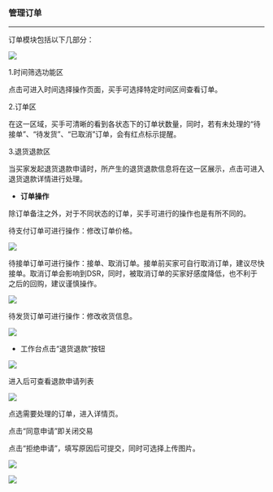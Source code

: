 ### 管理订单
---

订单模块包括以下几部分：

![](/sellerapp/images/app-order1.png)


1.时间筛选功能区

点击可进入时间选择操作页面，买手可选择特定时间区间查看订单。



2.订单区

在这一区域，买手可清晰的看到各状态下的订单状数量，同时，若有未处理的“待接单”、“待发货”、“已取消”订单，会有红点标示提醒。



3.退货退款区

当买家发起退货退款申请时，所产生的退货退款信息将在这一区展示，点击可进入退货退款详情进行处理。



* **订单操作**

除订单备注之外，对于不同状态的订单，买手可进行的操作也是有所不同的。

待支付订单可进行操作：修改订单价格。

![](/sellerapp/images/app-order2.png)


待接单订单可进行操作：接单、取消订单。接单前买家可自行取消订单，建议尽快接单。取消订单会影响到DSR，同时，被取消订单的买家好感度降低，也不利于之后的回购，建议谨慎操作。

![](/sellerapp/images/app-order3.png)


待发货订单可进行操作：修改收货信息。

![](/sellerapp/images/app-order4.png)

* 工作台点击“退货退款”按钮

![](/sellerapp/images/thtk_1.png)

进入后可查看退款申请列表

![](/sellerapp/images/thtk_2.png)

点选需要处理的订单，进入详情页。

点击“同意申请”即关闭交易

点击“拒绝申请”，填写原因后可提交，同时可选择上传图片。

![](/sellerapp/images/thtk_3.png)

![](/sellerapp/images/thtk_4.png)







  


